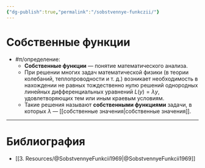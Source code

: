 ```yaml
---
{"dg-publish":true,"permalink":"/sobstvennye-funkczii/"}
---
```



# Собственные функции

- #π/определение:
	- **Собственные функции** — понятие математического анализа.
	- При решении многих задач математической физики (в теории колебаний, теплопроводности и т. д.) возникает необходимость в нахождении не равных тождественно нулю решений однородных линейных дифференциальных уравнений $L(y)=\lambda y$, удовлетворяющих тем или иным краевым условиям. 
	- Такие решения называют **собственными функциями** задачи, в которых $\lambda$ — [[собственные значения\|собственные значения]].

---

# Библиография

- [[3. Resources/@SobstvennyeFunkcii1969\|@SobstvennyeFunkcii1969]]